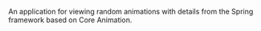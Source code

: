 An application for viewing random animations with details from the Spring framework based on Core Animation.
